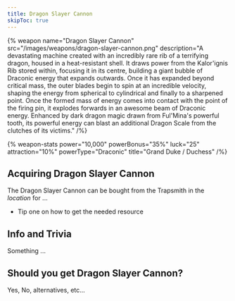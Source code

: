 ```yaml
---
title: Dragon Slayer Cannon
skipToc: true
---
```


{% weapon
 name="Dragon Slayer Cannon"
 src="/images/weapons/dragon-slayer-cannon.png"
 description="A devastating machine created with an incredibly rare rib of a terrifying dragon, housed in a heat-resistant shell. It draws power from the Kalor'ignis Rib stored within, focusing it in its centre, building a giant bubble of Draconic energy that expands outwards. Once it has expanded beyond critical mass, the outer blades begin to spin at an incredible velocity, shaping the energy from spherical to cylindrical and finally to a sharpened point. Once the formed mass of energy comes into contact with the point of the firing pin, it explodes forwards in an awesome beam of Draconic energy. Enhanced by dark dragon magic drawn from Ful'Mina's powerful tooth, its powerful energy can blast an additional Dragon Scale from the clutches of its victims."
/%}

{% weapon-stats
 power="10,000"
 powerBonus="35%"
 luck="25"
 attraction="10%"
 powerType="Draconic"
 title="Grand Duke / Duchess"
/%}

## Acquiring Dragon Slayer Cannon

The Dragon Slayer Cannon can be bought from the Trapsmith in the *location* for ...

- Tip one on how to get the needed resource

## Info and Trivia

Something ...

## Should you get Dragon Slayer Cannon?

Yes, No, alternatives, etc...
